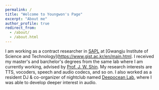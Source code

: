 ```yaml
---
permalink: /
title: "Welcome to Youngwon's Page"
excerpt: "About me"
author_profile: true
redirect_from: 
  - /about/
  - /about.html
---
```


I am working as a contract researcher in [SAPL](https://sapl.gist.ac.kr/) at [Gwangju Institute of Science and Technology](https://www.gist.ac.kr/en/main.html. I received my master's and barchelor's degrees from the same lab where I am currently working, advised by [Prof. J. W. Shin](https://sapl.gist.ac.kr/professor). My research interests are TTS, vocoders, speech and audio codecs, and so on. I also worked as a resident DJ & co-organizer of nightclub named [Deepocean Lab](https://www.instagram.com/deepoceanlab_gwangju/?hl=en), where I was able to develop deeper interest in audio.